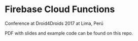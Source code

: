 # Firebase Cloud Functions
Conference at Droid4Droids 2017 at Lima, Perú

PDF with slides and  example code can be found on this repo.
